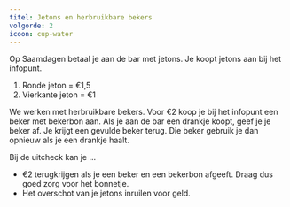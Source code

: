 ```yaml
---
titel: Jetons en herbruikbare bekers
volgorde: 2
icoon: cup-water
---
```


Op Saamdagen betaal je aan de bar met jetons. Je koopt jetons aan bij het infopunt.
1. Ronde jeton = €1,5
2. Vierkante jeton = €1  

We werken met herbruikbare bekers. Voor €2 koop je bij het infopunt een beker met bekerbon aan. Als je aan de bar een drankje koopt, geef je je beker af. Je krijgt een gevulde beker terug. Die beker gebruik je dan opnieuw als je een drankje haalt. 

Bij de uitcheck kan je ... 
- €2 terugkrijgen als je een beker en een bekerbon afgeeft. Draag dus goed zorg voor het bonnetje.  
- Het overschot van je jetons inruilen voor geld.  
 

